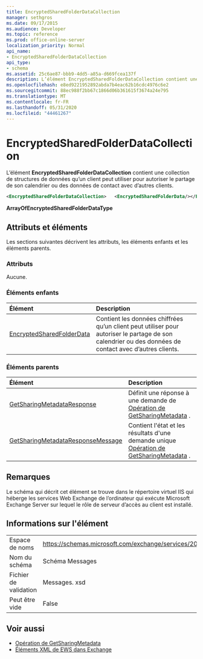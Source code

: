 ```yaml
---
title: EncryptedSharedFolderDataCollection
manager: sethgros
ms.date: 09/17/2015
ms.audience: Developer
ms.topic: reference
ms.prod: office-online-server
localization_priority: Normal
api_name:
- EncryptedSharedFolderDataCollection
api_type:
- schema
ms.assetid: 25c6ae87-bbb9-4dd5-a85a-d669fcea137f
description: L’élément EncryptedSharedFolderDataCollection contient une collection de structures de données qu’un client peut utiliser pour autoriser le partage de son calendrier ou des données de contact avec d’autres clients.
ms.openlocfilehash: e8ed9221952892abda7b4eac62b16cdc4976c6e2
ms.sourcegitcommit: 88ec988f2bb67c1866d06b361615f3674a24e795
ms.translationtype: MT
ms.contentlocale: fr-FR
ms.lasthandoff: 05/31/2020
ms.locfileid: "44461267"
---
```

# <a name="encryptedsharedfolderdatacollection"></a>EncryptedSharedFolderDataCollection

L’élément **EncryptedSharedFolderDataCollection** contient une collection de structures de données qu’un client peut utiliser pour autoriser le partage de son calendrier ou des données de contact avec d’autres clients. 
  
```xml
<EncryptedSharedFolderDataCollection>   <EncryptedSharedFolderData/></EncryptedSharedFolderDataCollection>
```

 **ArrayOfEncryptedSharedFolderDataType**
## <a name="attributes-and-elements"></a>Attributs et éléments

Les sections suivantes décrivent les attributs, les éléments enfants et les éléments parents.
  
### <a name="attributes"></a>Attributs

Aucune.
  
### <a name="child-elements"></a>Éléments enfants

|**Élément**|**Description**|
|:-----|:-----|
|[EncryptedSharedFolderData](encryptedsharedfolderdata.md) <br/> |Contient les données chiffrées qu’un client peut utiliser pour autoriser le partage de son calendrier ou des données de contact avec d’autres clients.  <br/> |
   
### <a name="parent-elements"></a>Éléments parents

|**Élément**|**Description**|
|:-----|:-----|
|[GetSharingMetadataResponse](getsharingmetadataresponse.md) <br/> |Définit une réponse à une demande de [Opération de GetSharingMetadata](getsharingmetadata-operation.md) .  <br/> |
|[GetSharingMetadataResponseMessage](getsharingmetadataresponsemessage.md) <br/> |Contient l'état et les résultats d'une demande unique [Opération de GetSharingMetadata](getsharingmetadata-operation.md) .  <br/> |
   
## <a name="remarks"></a>Remarques

Le schéma qui décrit cet élément se trouve dans le répertoire virtuel IIS qui héberge les services Web Exchange de l’ordinateur qui exécute Microsoft Exchange Server sur lequel le rôle de serveur d’accès au client est installé.
  
## <a name="element-information"></a>Informations sur l'élément

|||
|:-----|:-----|
|Espace de noms  <br/> |https://schemas.microsoft.com/exchange/services/2006/messages  <br/> |
|Nom du schéma  <br/> |Schéma Messages  <br/> |
|Fichier de validation  <br/> |Messages. xsd  <br/> |
|Peut être vide  <br/> |False  <br/> |
   
## <a name="see-also"></a>Voir aussi

- [Opération de GetSharingMetadata](getsharingmetadata-operation.md)
- [Éléments XML de EWS dans Exchange](ews-xml-elements-in-exchange.md)

